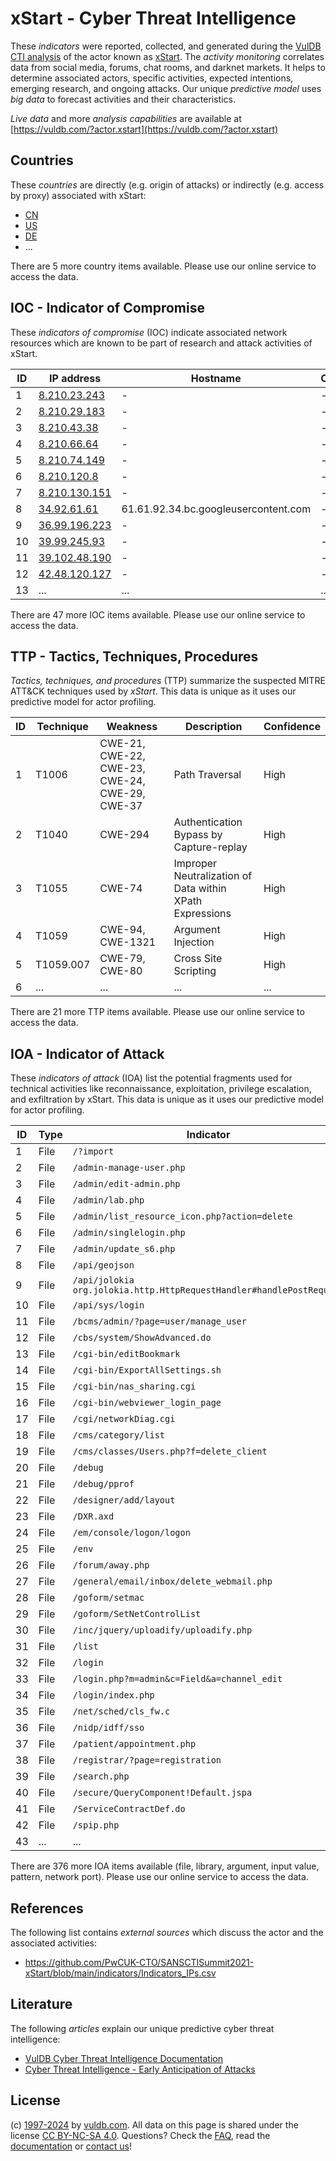 # xStart - Cyber Threat Intelligence

These _indicators_ were reported, collected, and generated during the [VulDB CTI analysis](https://vuldb.com/?kb.cti) of the actor known as [xStart](https://vuldb.com/?actor.xstart). The _activity monitoring_ correlates data from social media, forums, chat rooms, and darknet markets. It helps to determine associated actors, specific activities, expected intentions, emerging research, and ongoing attacks. Our unique _predictive model_ uses _big data_ to forecast activities and their characteristics.

_Live data_ and more _analysis capabilities_ are available at [https://vuldb.com/?actor.xstart](https://vuldb.com/?actor.xstart)

## Countries

These _countries_ are directly (e.g. origin of attacks) or indirectly (e.g. access by proxy) associated with xStart:

* [CN](https://vuldb.com/?country.cn)
* [US](https://vuldb.com/?country.us)
* [DE](https://vuldb.com/?country.de)
* ...

There are 5 more country items available. Please use our online service to access the data.

## IOC - Indicator of Compromise

These _indicators of compromise_ (IOC) indicate associated network resources which are known to be part of research and attack activities of xStart.

ID | IP address | Hostname | Campaign | Confidence
-- | ---------- | -------- | -------- | ----------
1 | [8.210.23.243](https://vuldb.com/?ip.8.210.23.243) | - | - | High
2 | [8.210.29.183](https://vuldb.com/?ip.8.210.29.183) | - | - | High
3 | [8.210.43.38](https://vuldb.com/?ip.8.210.43.38) | - | - | High
4 | [8.210.66.64](https://vuldb.com/?ip.8.210.66.64) | - | - | High
5 | [8.210.74.149](https://vuldb.com/?ip.8.210.74.149) | - | - | High
6 | [8.210.120.8](https://vuldb.com/?ip.8.210.120.8) | - | - | High
7 | [8.210.130.151](https://vuldb.com/?ip.8.210.130.151) | - | - | High
8 | [34.92.61.61](https://vuldb.com/?ip.34.92.61.61) | 61.61.92.34.bc.googleusercontent.com | - | Medium
9 | [36.99.196.223](https://vuldb.com/?ip.36.99.196.223) | - | - | High
10 | [39.99.245.93](https://vuldb.com/?ip.39.99.245.93) | - | - | High
11 | [39.102.48.190](https://vuldb.com/?ip.39.102.48.190) | - | - | High
12 | [42.48.120.127](https://vuldb.com/?ip.42.48.120.127) | - | - | High
13 | ... | ... | ... | ...

There are 47 more IOC items available. Please use our online service to access the data.

## TTP - Tactics, Techniques, Procedures

_Tactics, techniques, and procedures_ (TTP) summarize the suspected MITRE ATT&CK techniques used by _xStart_. This data is unique as it uses our predictive model for actor profiling.

ID | Technique | Weakness | Description | Confidence
-- | --------- | -------- | ----------- | ----------
1 | T1006 | CWE-21, CWE-22, CWE-23, CWE-24, CWE-29, CWE-37 | Path Traversal | High
2 | T1040 | CWE-294 | Authentication Bypass by Capture-replay | High
3 | T1055 | CWE-74 | Improper Neutralization of Data within XPath Expressions | High
4 | T1059 | CWE-94, CWE-1321 | Argument Injection | High
5 | T1059.007 | CWE-79, CWE-80 | Cross Site Scripting | High
6 | ... | ... | ... | ...

There are 21 more TTP items available. Please use our online service to access the data.

## IOA - Indicator of Attack

These _indicators of attack_ (IOA) list the potential fragments used for technical activities like reconnaissance, exploitation, privilege escalation, and exfiltration by xStart. This data is unique as it uses our predictive model for actor profiling.

ID | Type | Indicator | Confidence
-- | ---- | --------- | ----------
1 | File | `/?import` | Medium
2 | File | `/admin-manage-user.php` | High
3 | File | `/admin/edit-admin.php` | High
4 | File | `/admin/lab.php` | High
5 | File | `/admin/list_resource_icon.php?action=delete` | High
6 | File | `/admin/singlelogin.php` | High
7 | File | `/admin/update_s6.php` | High
8 | File | `/api/geojson` | Medium
9 | File | `/api/jolokia org.jolokia.http.HttpRequestHandler#handlePostRequest` | High
10 | File | `/api/sys/login` | High
11 | File | `/bcms/admin/?page=user/manage_user` | High
12 | File | `/cbs/system/ShowAdvanced.do` | High
13 | File | `/cgi-bin/editBookmark` | High
14 | File | `/cgi-bin/ExportAllSettings.sh` | High
15 | File | `/cgi-bin/nas_sharing.cgi` | High
16 | File | `/cgi-bin/webviewer_login_page` | High
17 | File | `/cgi/networkDiag.cgi` | High
18 | File | `/cms/category/list` | High
19 | File | `/cms/classes/Users.php?f=delete_client` | High
20 | File | `/debug` | Low
21 | File | `/debug/pprof` | Medium
22 | File | `/designer/add/layout` | High
23 | File | `/DXR.axd` | Medium
24 | File | `/em/console/logon/logon` | High
25 | File | `/env` | Low
26 | File | `/forum/away.php` | High
27 | File | `/general/email/inbox/delete_webmail.php` | High
28 | File | `/goform/setmac` | High
29 | File | `/goform/SetNetControlList` | High
30 | File | `/inc/jquery/uploadify/uploadify.php` | High
31 | File | `/list` | Low
32 | File | `/login` | Low
33 | File | `/login.php?m=admin&c=Field&a=channel_edit` | High
34 | File | `/login/index.php` | High
35 | File | `/net/sched/cls_fw.c` | High
36 | File | `/nidp/idff/sso` | High
37 | File | `/patient/appointment.php` | High
38 | File | `/registrar/?page=registration` | High
39 | File | `/search.php` | Medium
40 | File | `/secure/QueryComponent!Default.jspa` | High
41 | File | `/ServiceContractDef.do` | High
42 | File | `/spip.php` | Medium
43 | ... | ... | ...

There are 376 more IOA items available (file, library, argument, input value, pattern, network port). Please use our online service to access the data.

## References

The following list contains _external sources_ which discuss the actor and the associated activities:

* https://github.com/PwCUK-CTO/SANSCTISummit2021-xStart/blob/main/indicators/Indicators_IPs.csv

## Literature

The following _articles_ explain our unique predictive cyber threat intelligence:

* [VulDB Cyber Threat Intelligence Documentation](https://vuldb.com/?kb.cti)
* [Cyber Threat Intelligence - Early Anticipation of Attacks](https://www.scip.ch/en/?labs.20201022)

## License

(c) [1997-2024](https://vuldb.com/?kb.changelog) by [vuldb.com](https://vuldb.com/?kb.about). All data on this page is shared under the license [CC BY-NC-SA 4.0](https://creativecommons.org/licenses/by-nc-sa/4.0/). Questions? Check the [FAQ](https://vuldb.com/?kb.faq), read the [documentation](https://vuldb.com/?kb) or [contact us](https://vuldb.com/?contact)!

